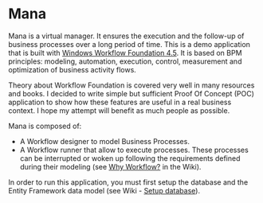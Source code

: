 # Mana
Mana is a virtual manager. It ensures the execution and the follow-up of business processes over a long period of time. This is a demo application that is built with [Windows Workflow Foundation 4.5](https://msdn.microsoft.com/en-us/library/ee342461.aspx). It is based on BPM principles: modeling, automation, execution, control, measurement and optimization of business activity flows.

Theory about Workflow Foundation is covered very well in many resources and books. I decided to write simple but sufficient Proof Of Concept (POC) application to show how these features are useful in a real business context. I hope my attempt will benefit as much people as possible.

Mana is composed of:
 - A Workflow designer to model Business Processes.
 - A Workflow runner that allow to execute processes. These processes can be interrupted or woken up following the requirements defined during their modeling (see [Why Workflow?](https://github.com/uni1PBN/Mana/wiki/Why-Workflows) in the Wiki).

In order to run this application, you must first setup the database and the Entity Framework data model (see Wiki - [Setup database](https://github.com/uni1PBN/Mana/wiki/Setup-Database)).
